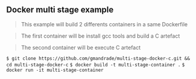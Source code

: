 ## Docker multi stage example

>This example will build 2 differents containers in a same Dockerfile

>The first container will be install gcc tools and build a C artefact

>The second container will be execute C artefact

`$ git clone https://github.com/gmandrade/multi-stage-docker-c.git && cd multi-stage-docker-c`
`$ docker build -t multi-stage-container .`
`$ docker run -it multi-stage-container`
